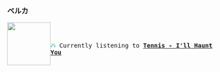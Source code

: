 ### ベルカ
<kbd>
<a href="https://www.youtube.com/results?search_query=Tennis+I&#39;ll+Haunt+You" target="_blank">
    <img align="left" width="100" height="100" src="https:&#x2F;&#x2F;lastfm.freetls.fastly.net&#x2F;i&#x2F;u&#x2F;174s&#x2F;47fbd156883d32518f4360e71bde2384.jpg">
</a>

</br></br><p align="left"><img height="12" width="12" src="assets/listening.png"> Currently listening to <b><a href="https://www.youtube.com/results?search_query=Tennis+I&#39;ll+Haunt+You" target="_blank">Tennis - I&#39;ll Haunt You</a> </b></p>
</kbd>
